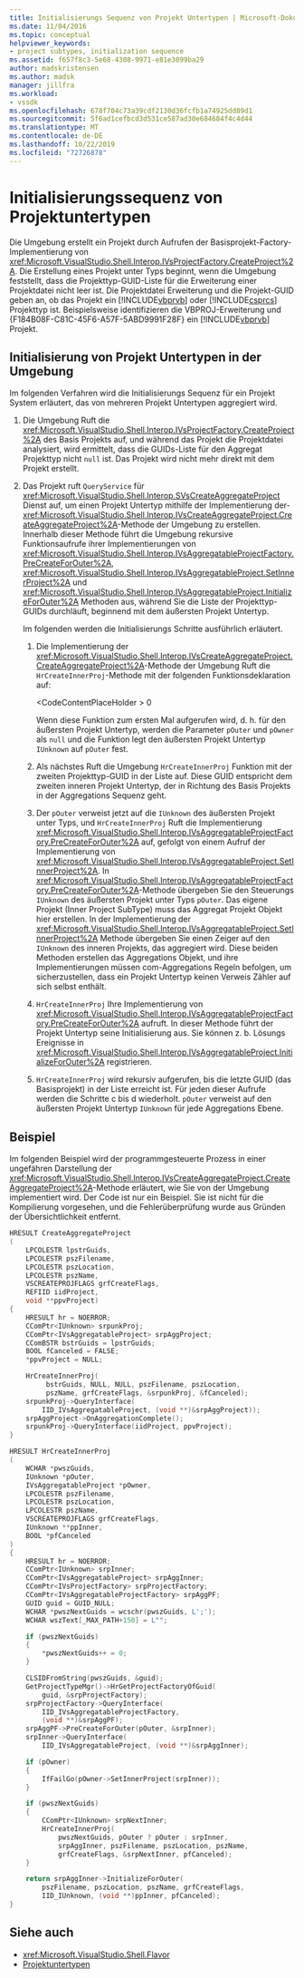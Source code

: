 ```yaml
---
title: Initialisierungs Sequenz von Projekt Untertypen | Microsoft-Dokumentation
ms.date: 11/04/2016
ms.topic: conceptual
helpviewer_keywords:
- project subtypes, initialization sequence
ms.assetid: f657f8c3-5e68-4308-9971-e81e3099ba29
author: madskristensen
ms.author: madsk
manager: jillfra
ms.workload:
- vssdk
ms.openlocfilehash: 678f704c73a39cdf2130d36fcfb1a74925dd89d1
ms.sourcegitcommit: 5f6ad1cefbcd3d531ce587ad30e684684f4c4d44
ms.translationtype: MT
ms.contentlocale: de-DE
ms.lasthandoff: 10/22/2019
ms.locfileid: "72726878"
---
```

# <a name="initialization-sequence-of-project-subtypes"></a>Initialisierungssequenz von Projektuntertypen
Die Umgebung erstellt ein Projekt durch Aufrufen der Basisprojekt-Factory-Implementierung von <xref:Microsoft.VisualStudio.Shell.Interop.IVsProjectFactory.CreateProject%2A>. Die Erstellung eines Projekt unter Typs beginnt, wenn die Umgebung feststellt, dass die Projekttyp-GUID-Liste für die Erweiterung einer Projektdatei nicht leer ist. Die Projektdatei Erweiterung und die Projekt-GUID geben an, ob das Projekt ein [!INCLUDE[vbprvb](../../code-quality/includes/vbprvb_md.md)] oder [!INCLUDE[csprcs](../../data-tools/includes/csprcs_md.md)] Projekttyp ist. Beispielsweise identifizieren die VBPROJ-Erweiterung und {F184B08F-C81C-45F6-A57F-5ABD9991F28F} ein [!INCLUDE[vbprvb](../../code-quality/includes/vbprvb_md.md)] Projekt.

## <a name="environments-initialization-of-project-subtypes"></a>Initialisierung von Projekt Untertypen in der Umgebung
 Im folgenden Verfahren wird die Initialisierungs Sequenz für ein Projekt System erläutert, das von mehreren Projekt Untertypen aggregiert wird.

1. Die Umgebung Ruft die <xref:Microsoft.VisualStudio.Shell.Interop.IVsProjectFactory.CreateProject%2A> des Basis Projekts auf, und während das Projekt die Projektdatei analysiert, wird ermittelt, dass die GUIDs-Liste für den Aggregat Projekttyp nicht `null` ist. Das Projekt wird nicht mehr direkt mit dem Projekt erstellt.

2. Das Projekt ruft `QueryService` für <xref:Microsoft.VisualStudio.Shell.Interop.SVsCreateAggregateProject> Dienst auf, um einen Projekt Untertyp mithilfe der Implementierung der-<xref:Microsoft.VisualStudio.Shell.Interop.IVsCreateAggregateProject.CreateAggregateProject%2A>-Methode der Umgebung zu erstellen. Innerhalb dieser Methode führt die Umgebung rekursive Funktionsaufrufe ihrer Implementierungen von <xref:Microsoft.VisualStudio.Shell.Interop.IVsAggregatableProjectFactory.PreCreateForOuter%2A>, <xref:Microsoft.VisualStudio.Shell.Interop.IVsAggregatableProject.SetInnerProject%2A> und <xref:Microsoft.VisualStudio.Shell.Interop.IVsAggregatableProject.InitializeForOuter%2A> Methoden aus, während Sie die Liste der Projekttyp-GUIDs durchläuft, beginnend mit dem äußersten Projekt Untertyp.

     Im folgenden werden die Initialisierungs Schritte ausführlich erläutert.

    1. Die Implementierung der <xref:Microsoft.VisualStudio.Shell.Interop.IVsCreateAggregateProject.CreateAggregateProject%2A>-Methode der Umgebung Ruft die `HrCreateInnerProj`-Methode mit der folgenden Funktionsdeklaration auf:

         \<CodeContentPlaceHolder > 0 </CodeContentPlaceHolder>

         Wenn diese Funktion zum ersten Mal aufgerufen wird, d. h. für den äußersten Projekt Untertyp, werden die Parameter `pOuter` und `pOwner` als `null` und die Funktion legt den äußersten Projekt Untertyp `IUnknown` auf `pOuter` fest.

    2. Als nächstes Ruft die Umgebung `HrCreateInnerProj` Funktion mit der zweiten Projekttyp-GUID in der Liste auf. Diese GUID entspricht dem zweiten inneren Projekt Untertyp, der in Richtung des Basis Projekts in der Aggregations Sequenz geht.

    3. Der `pOuter` verweist jetzt auf die `IUnknown` des äußersten Projekt unter Typs, und `HrCreateInnerProj` Ruft die Implementierung <xref:Microsoft.VisualStudio.Shell.Interop.IVsAggregatableProjectFactory.PreCreateForOuter%2A> auf, gefolgt von einem Aufruf der Implementierung von <xref:Microsoft.VisualStudio.Shell.Interop.IVsAggregatableProject.SetInnerProject%2A>. In <xref:Microsoft.VisualStudio.Shell.Interop.IVsAggregatableProjectFactory.PreCreateForOuter%2A>-Methode übergeben Sie den Steuerungs `IUnknown` des äußersten Projekt unter Typs `pOuter`. Das eigene Projekt (Inner Project SubType) muss das Aggregat Projekt Objekt hier erstellen. In der Implementierung der <xref:Microsoft.VisualStudio.Shell.Interop.IVsAggregatableProject.SetInnerProject%2A> Methode übergeben Sie einen Zeiger auf den `IUnknown` des inneren Projekts, das aggregiert wird. Diese beiden Methoden erstellen das Aggregations Objekt, und ihre Implementierungen müssen com-Aggregations Regeln befolgen, um sicherzustellen, dass ein Projekt Untertyp keinen Verweis Zähler auf sich selbst enthält.

    4. `HrCreateInnerProj` Ihre Implementierung von <xref:Microsoft.VisualStudio.Shell.Interop.IVsAggregatableProjectFactory.PreCreateForOuter%2A> aufruft. In dieser Methode führt der Projekt Untertyp seine Initialisierung aus. Sie können z. b. Lösungs Ereignisse in <xref:Microsoft.VisualStudio.Shell.Interop.IVsAggregatableProject.InitializeForOuter%2A> registrieren.

    5. `HrCreateInnerProj` wird rekursiv aufgerufen, bis die letzte GUID (das Basisprojekt) in der Liste erreicht ist. Für jeden dieser Aufrufe werden die Schritte c bis d wiederholt. `pOuter` verweist auf den äußersten Projekt Untertyp `IUnknown` für jede Aggregations Ebene.

## <a name="example"></a>Beispiel

Im folgenden Beispiel wird der programmgesteuerte Prozess in einer ungefähren Darstellung der <xref:Microsoft.VisualStudio.Shell.Interop.IVsCreateAggregateProject.CreateAggregateProject%2A>-Methode erläutert, wie Sie von der Umgebung implementiert wird. Der Code ist nur ein Beispiel. Sie ist nicht für die Kompilierung vorgesehen, und die Fehlerüberprüfung wurde aus Gründen der Übersichtlichkeit entfernt.

```cpp
HRESULT CreateAggregateProject
(
    LPCOLESTR lpstrGuids,
    LPCOLESTR pszFilename,
    LPCOLESTR pszLocation,
    LPCOLESTR pszName,
    VSCREATEPROJFLAGS grfCreateFlags,
    REFIID iidProject,
    void **ppvProject)
{
    HRESULT hr = NOERROR;
    CComPtr<IUnknown> srpunkProj;
    CComPtr<IVsAggregatableProject> srpAggProject;
    CComBSTR bstrGuids = lpstrGuids;
    BOOL fCanceled = FALSE;
    *ppvProject = NULL;

    HrCreateInnerProj(
         bstrGuids, NULL, NULL, pszFilename, pszLocation,
         pszName, grfCreateFlags, &srpunkProj, &fCanceled);
    srpunkProj->QueryInterface(
        IID_IVsAggregatableProject, (void **)&srpAggProject));
    srpAggProject->OnAggregationComplete();
    srpunkProj->QueryInterface(iidProject, ppvProject);
}

HRESULT HrCreateInnerProj
(
    WCHAR *pwszGuids,
    IUnknown *pOuter,
    IVsAggregatableProject *pOwner,
    LPCOLESTR pszFilename,
    LPCOLESTR pszLocation,
    LPCOLESTR pszName,
    VSCREATEPROJFLAGS grfCreateFlags,
    IUnknown **ppInner,
    BOOL *pfCanceled
)
{
    HRESULT hr = NOERROR;
    CComPtr<IUnknown> srpInner;
    CComPtr<IVsAggregatableProject> srpAggInner;
    CComPtr<IVsProjectFactory> srpProjectFactory;
    CComPtr<IVsAggregatableProjectFactory> srpAggPF;
    GUID guid = GUID_NULL;
    WCHAR *pwszNextGuids = wcschr(pwszGuids, L';');
    WCHAR wszText[_MAX_PATH+150] = L"";

    if (pwszNextGuids)
    {
        *pwszNextGuids++ = 0;
    }

    CLSIDFromString(pwszGuids, &guid);
    GetProjectTypeMgr()->HrGetProjectFactoryOfGuid(
        guid, &srpProjectFactory);
    srpProjectFactory->QueryInterface(
        IID_IVsAggregatableProjectFactory,
        (void **)&srpAggPF);
    srpAggPF->PreCreateForOuter(pOuter, &srpInner);
    srpInner->QueryInterface(
        IID_IVsAggregatableProject, (void **)&srpAggInner);

    if (pOwner)
    {
        IfFailGo(pOwner->SetInnerProject(srpInner));
    }

    if (pwszNextGuids)
    {
        CComPtr<IUnknown> srpNextInner;
        HrCreateInnerProj(
            pwszNextGuids, pOuter ? pOuter : srpInner,
            srpAggInner, pszFilename, pszLocation, pszName,
            grfCreateFlags, &srpNextInner, pfCanceled);
    }

    return srpAggInner->InitializeForOuter(
        pszFilename, pszLocation, pszName, grfCreateFlags,
        IID_IUnknown, (void **)ppInner, pfCanceled);
}
```

## <a name="see-also"></a>Siehe auch

- <xref:Microsoft.VisualStudio.Shell.Flavor>
- [Projektuntertypen](../../extensibility/internals/project-subtypes.md)